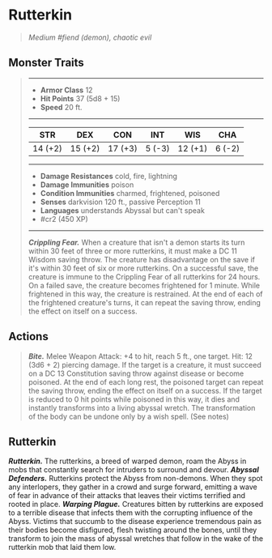 # Rutterkin
>*Medium #fiend (demon), chaotic evil*
## Monster Traits
>___
>- **Armor Class** 12
>- **Hit Points** 37 (5d8 + 15)
>- **Speed** 20 ft.
>___
>|STR|DEX|CON|INT|WIS|CHA|
>|:---:|:---:|:---:|:---:|:---:|:---:|
>|14 (+2)|15 (+2)|17 (+3)|5 (-3)|12 (+1)|6 (-2)|
>___
>- **Damage Resistances** cold, fire, lightning
>- **Damage Immunities** poison
>- **Condition Immunities** charmed, frightened, poisoned
>- **Senses** darkvision 120 ft., passive Perception 11
>- **Languages** understands Abyssal but can't speak
>- #cr2 (450 XP)
>___
>***Crippling Fear.*** When a creature that isn't a demon starts its turn within 30 feet of three or more rutterkins, it must make a DC 11 Wisdom saving throw. The creature has disadvantage on the save if it's within 30 feet of six or more rutterkins. On a successful save, the creature is immune to the Crippling Fear of all rutterkins for 24 hours. On a failed save, the creature becomes frightened for 1 minute. While frightened in this way, the creature is restrained. At the end of each of the frightened creature's turns, it can repeat the saving throw, ending the effect on itself on a success.  
>
## Actions
>***Bite.*** Melee Weapon Attack: +4 to hit, reach 5 ft., one target. Hit: 12 (3d6 + 2) piercing damage. If the target is a creature, it must succeed on a DC 13 Constitution saving throw against disease or become poisoned. At the end of each long rest, the poisoned target can repeat the saving throw, ending the effect on itself on a success. If the target is reduced to 0 hit points while poisoned in this way, it dies and instantly transforms into a living abyssal wretch. The transformation of the body can be undone only by a wish spell. (See notes)
## Rutterkin
***Rutterkin.*** The rutterkins, a breed of warped demon, roam the Abyss in mobs that constantly search for intruders to surround and devour.
***Abyssal Defenders.*** Rutterkins protect the Abyss from non-demons. When they spot any interlopers, they gather in a crowd and surge forward, emitting a wave of fear in advance of their attacks that leaves their victims terrified and rooted in place.
***Warping Plague.*** Creatures bitten by rutterkins are exposed to a terrible disease that infects them with the corrupting influence of the Abyss. Victims that succumb to the disease experience tremendous pain as their bodies become disfigured, flesh twisting around the bones, until they transform to join the mass of abyssal wretches that follow in the wake of the rutterkin mob that laid them low.